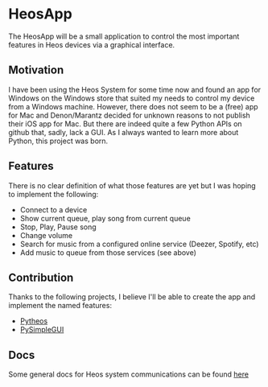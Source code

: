 # HeosApp

The HeosApp will be a small application to control the most important features
in Heos devices via a graphical interface.

## Motivation

I have been using the Heos System for some time now and found an app for Windows
on the Windows store that suited my needs to control my device from a Windows
machine. However, there does not seem to be a (free) app for Mac and
Denon/Marantz decided for unknown reasons to not publish their iOS app for Mac.
But there are indeed quite a few Python APIs on github that, sadly, lack a GUI.
As I always wanted to learn more about Python, this project was born.

## Features

There is no clear definition of what those features are yet but I was hoping to
implement the following:

* Connect to a device
* Show current queue, play song from current queue
* Stop, Play, Pause song
* Change volume
* Search for music from a configured online service (Deezer, Spotify, etc)
* Add music to queue from those services (see above)

## Contribution

Thanks to the following projects, I believe I'll be able to create the app and
implement the named features:

* [Pytheos](https://github.com/endlesscoil/pytheos)
* [PySimpleGUI](https://github.com/PySimpleGUI/PySimpleGUI)

## Docs

Some general docs for Heos system communications can be found
[here](https://rn.dmglobal.com/euheos/HEOS_CLI_ProtocolSpecification.pdf)
